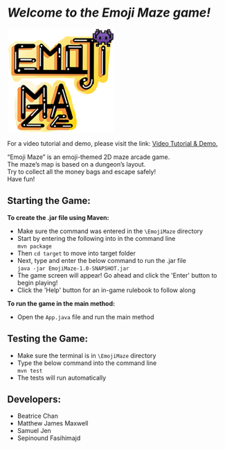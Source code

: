# _Welcome to the Emoji Maze game!_<br />
![Logo](/EmojiMaze/src/main/resources/textures/logo.png)<br />

For a video tutorial and demo, please visit the link:
    [Video Tutorial & Demo.](https://drive.google.com/file/d/1WP3bzSBnhtWBR8hTy9lrIztZGBW2tBDs/view?usp=sharing)

“Emoji Maze” is an emoji-themed 2D maze arcade game. <br />
The maze’s map is based on a dungeon’s layout.<br />
Try to collect all the money bags and escape safely! <br />
Have fun! 

## Starting the Game: ##

**To create the .jar file using Maven:**
- Make sure the command was entered in the `\EmojiMaze` directory <br />
- Start by entering  the following into in the command line <br />
    `mvn package` <br />
- Then `cd target` to move into target folder <br />
- Next, type and enter the below command to run the .jar file <br />
    `java -jar EmojiMaze-1.0-SNAPSHOT.jar`
- The game screen will appear! Go ahead and click the 'Enter' button to begin playing! <br />
- Click the 'Help' button for an in-game rulebook to follow along <br />

**To run the game in the main method:**
- Open the `App.java` file and run the main method

## Testing the Game: ##
- Make sure the terminal is in `\EmojiMaze` directory <br />
- Type the below command into the command line <br />
    `mvn test` <br />
- The tests will run automatically <br />

## Developers: <br /> ##
- Beatrice Chan<br />
- Matthew James Maxwell<br />
- Samuel Jen<br />
- Sepinound Fasihimajd<br />
